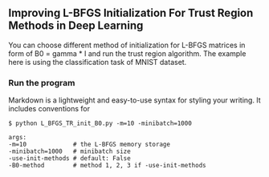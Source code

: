 ## Improving L-BFGS Initialization For Trust Region Methods in Deep Learning

You can choose different method of initialization for L-BFGS matrices in form of B0 = gamma * I and run the trust region algorithm. The example here is using the classification task of MNIST dataset. 
### Run the program

Markdown is a lightweight and easy-to-use syntax for styling your writing. It includes conventions for

```shell
$ python L_BFGS_TR_init_B0.py -m=10 -minibatch=1000 

args:
-m=10             # the L-BFGS memory storage
-minibatch=1000   # minibatch size
-use-init-methods # default: False
-B0-method        # method 1, 2, 3 if -use-init-methods
```
